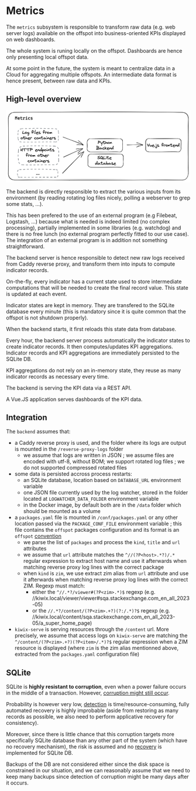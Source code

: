 Metrics
=======

The `metrics` subsystem is responsible to transform raw data (e.g. web server logs) available on the offspot into business-oriented KPIs displayed on web dashboards.

The whole system is runing locally on the offspot. Dashboards are hence only presenting local offspot data.

At some point in the future, the system is meant to centralize data in a Cloud for aggregating multiple offspots. An intermediate data format is hence present, between raw data and KPIs.

## High-level overview

![Technical architecture](docs\images\architecture_technical.excalidraw.png)

The backend is directly responsible to extract the various inputs from its environment (by reading rotating log files nicely, polling a webserver to grep some stats, ...).

This has been prefered to the use of an external program (e.g Filebeat, Logstash, ...) because what is needed is indeed limited (no complex processing), partially implemented in some libraries (e.g. watchdog) and there is no free lunch (no external program perfectly fitted to our use case). The integration of an external program is in addition not something straightforward.

The backend server is hence responsible to detect new raw logs received from Caddy reverse proxy, and transform them into inputs to compute indicator records.

On-the-fly, every indicator has a current state used to store intermediate computations that will be needed to create the final record value. This state is updated at each event.

Indicator states are kept in memory. They are transfered to the SQLite database every minute (this is mandatory since it is quite common that the offspot is not shutdown properly).

When the backend starts, it first reloads this state data from database.

Every hour, the backend server process automatically the indicator states to create indicator records. It then computes/updates KPI aggregations. Indicator records and KPI aggregations are immediately persisted to the SQLite DB.

KPI aggregations do not rely on an in-memory state, they reuse as many indicator records as necessary every time.

The backend is serving the KPI data via a REST API.

A Vue.JS application serves dashboards of the KPI data.

## Integration

The `backend` assumes that:
- a Caddy reverse proxy is used, and the folder where its logs are output is mounted in the `/reverse-proxy-logs` folder
    - we assume that logs are written in JSON ; we assume files are encoded with utf-8, without BOM; we support rotated log files ; we do not supported compressed rotated files
- some data is persisted accross process restarts:
  - an SQLite database, location based on `DATABASE_URL` environment variable
  - one JSON file currently used by the log watcher, stored in the folder located at `LOGWATCHER_DATA_FOLDER` environment variable
  - in the Docker image, by default both are in the `/data` folder which should be mounted as a volume
- a `packages.yaml` file is mounted in `/conf/packages.yaml` or any other location passed via the
`PACKAGE_CONF_FILE` environment variable ; this file contains the `offspot` packages configuration and
 its format is an `offspot` [convention](https://github.com/offspot/container-images/tree/main/dashboard)
    - we parse the list of `packages` and process the `kind`, `title` and `url` attributes
    - we assume that `url` attribute matches the `^//(?P<host>.*?)/.*` regular expression to extract
    host name and use it afterwards when matching reverse proxy log lines with the correct package
    - when `kind` is `zim`, we use extract zim alias from `url` attribute and use it afterwards when
    matching reverse proxy log lines with the correct ZIM. Regexp must match:
      - either the `^//.*?/viewer#(?P<zim>.*)$` regexp
    (e.g. //kiwix.local/viewer/viewer#sqa.stackexchange.com_en_all_2023-05)
      - or the `//.*?/content/(?P<zim>.+?)(?:/.*)?$` regexp
    (e.g. //kiwix.local/content/sqa.stackexchange.com_en_all_2023-05/a_super_home_page)
- `kiwix-serve` is serving resources through the `/content` url. More precisely, we assume that access logs
on `kiwix-serve` are matching the `^/content/(?P<zim>.+?)(?P<item>/.*)?$` regular expression when a ZIM
resource is displayed (where `zim` is the zim alias mentionned above, extracted from the `packages.yaml`
configuration file)

## SQLite

SQLite is **highly resistant to corruption**, even when a power failure occurs in the middle of a transaction. However, [corruption might still occur](https://www.sqlite.org/howtocorrupt.html).

Probability is however very low, [detection](https://www.sqlite.org/pragma.html#pragma_integrity_check) is time/resource-consuming, fully automated recovery is highly improbable (aside from restoring as many records as possible, we also need to perform applicative recovery for consistency).

Moreover, since there is little chance that this corruption targets more specifically SQLite database than any other part of the system (which have no recovery mechanism), the risk is assumed and no [recovery](https://sqlite.org/cli.html#recover) is implemented for SQLite DB.

Backups of the DB are not considered either since the disk space is constrained in our situation, and we can reasonably assume that we need to keep many backups since detection of corruption might be many days after it occurs.

